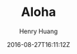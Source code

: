 ---
title: "Aloha"
github: https://github.com/henryhuang/hexo-theme-aloha
demo: https://huangyijie.com/
author: Henry Huang
ssg:
  - Hexo
cms:
  - No Cms
date: 2016-08-27T16:11:12Z
github_branch: master
description: "A hexo theme, use semantic ui."
---